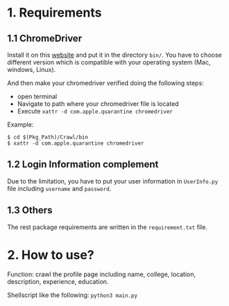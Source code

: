 # 1. Requirements
## 1.1 ChromeDriver
Install it on this [website](https://sites.google.com/chromium.org/driver/) and put it in the directory `bin/`. You have to choose different version which is compatible with your operating system (Mac, windows, Linux). 

And then make your chromedriver verified doing the following steps:
  - open terminal
  - Navigate to path where your chromedriver file is located
  - Execute `xattr -d com.apple.quarantine chromedriver`

Example:
```shell
$ cd $(Pkg_Path)/Crawl/bin 
$ xattr -d com.apple.quarantine chromedriver
```

## 1.2 Login Information complement
Due to the limitation, you have to put your user information in `UserInfo.py` file including `username` and `password`.

## 1.3 Others
The rest package requirements are written in the `requirement.txt` file.

# 2. How to use?
Function: crawl the profile page including name, college, location, description, experience, education.

Shellscript like the following:
`python3 main.py`
